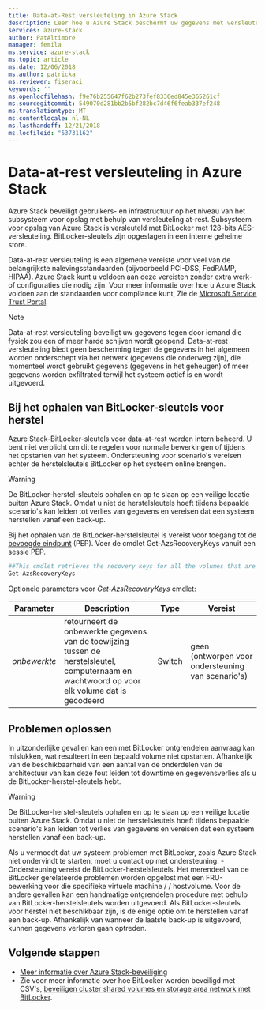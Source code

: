 ```yaml
---
title: Data-at-Rest versleuteling in Azure Stack
description: Leer hoe u Azure Stack beschermt uw gegevens met versleuteling-at-rest
services: azure-stack
author: PatAltimore
manager: femila
ms.service: azure-stack
ms.topic: article
ms.date: 12/06/2018
ms.author: patricka
ms.reviewer: fiseraci
keywords: ''
ms.openlocfilehash: f9e76b255647f62b273fef8336ed845e365261cf
ms.sourcegitcommit: 549070d281bb2b5bf282bc7d46f6feab337ef248
ms.translationtype: MT
ms.contentlocale: nl-NL
ms.lasthandoff: 12/21/2018
ms.locfileid: "53731162"
---
```

# <a name="data-at-rest-encryption-in-azure-stack"></a>Data-at-rest versleuteling in Azure Stack

Azure Stack beveiligt gebruikers- en infrastructuur op het niveau van het subsysteem voor opslag met behulp van versleuteling at-rest. Subsysteem voor opslag van Azure Stack is versleuteld met BitLocker met 128-bits AES-versleuteling. BitLocker-sleutels zijn opgeslagen in een interne geheime store.

Data-at-rest versleuteling is een algemene vereiste voor veel van de belangrijkste nalevingsstandaarden (bijvoorbeeld PCI-DSS, FedRAMP, HIPAA). Azure Stack kunt u voldoen aan deze vereisten zonder extra werk-of configuraties die nodig zijn. Voor meer informatie over hoe u Azure Stack voldoen aan de standaarden voor compliance kunt, Zie de [Microsoft Service Trust Portal](https://aka.ms/AzureStackCompliance).

> [!NOTE]
> Data-at-rest versleuteling beveiligt uw gegevens tegen door iemand die fysiek zou een of meer harde schijven wordt geopend. Data-at-rest versleuteling biedt geen bescherming tegen de gegevens in het algemeen worden onderschept via het netwerk (gegevens die onderweg zijn), die momenteel wordt gebruikt gegevens (gegevens in het geheugen) of meer gegevens worden exfiltrated terwijl het systeem actief is en wordt uitgevoerd.

## <a name="retrieving-bitlocker-recovery-keys"></a>Bij het ophalen van BitLocker-sleutels voor herstel

Azure Stack-BitLocker-sleutels voor data-at-rest worden intern beheerd. U bent niet verplicht om dit te regelen voor normale bewerkingen of tijdens het opstarten van het systeem. Ondersteuning voor scenario's vereisen echter de herstelsleutels BitLocker op het systeem online brengen.  

> [!WARNING]
> De BitLocker-herstel-sleutels ophalen en op te slaan op een veilige locatie buiten Azure Stack. Omdat u niet de herstelsleutels hoeft tijdens bepaalde scenario's kan leiden tot verlies van gegevens en vereisen dat een systeem herstellen vanaf een back-up.

Bij het ophalen van de BitLocker-herstelsleutel is vereist voor toegang tot de [bevoegde eindpunt](azure-stack-privileged-endpoint.md) (PEP). Voer de cmdlet Get-AzsRecoveryKeys vanuit een sessie PEP.

```powershell
##This cmdlet retrieves the recovery keys for all the volumes that are encrypted with BitLocker.
Get-AzsRecoveryKeys
```

Optionele parameters voor *Get-AzsRecoveryKeys* cmdlet:

| Parameter | Description | Type | Vereist |
|---------|---------|---------|---------|
|*onbewerkte* | retourneert de onbewerkte gegevens van de toewijzing tussen de herstelsleutel, computernaam en wachtwoord op voor elk volume dat is gecodeerd  | Switch | geen (ontworpen voor ondersteuning van scenario's)|


## <a name="troubleshoot-issues"></a>Problemen oplossen

In uitzonderlijke gevallen kan een met BitLocker ontgrendelen aanvraag kan mislukken, wat resulteert in een bepaald volume niet opstarten. Afhankelijk van de beschikbaarheid van een aantal van de onderdelen van de architectuur van kan deze fout leiden tot downtime en gegevensverlies als u de BitLocker-herstel-sleutels hebt.

> [!WARNING]
> De BitLocker-herstel-sleutels ophalen en op te slaan op een veilige locatie buiten Azure Stack. Omdat u niet de herstelsleutels hoeft tijdens bepaalde scenario's kan leiden tot verlies van gegevens en vereisen dat een systeem herstellen vanaf een back-up.

Als u vermoedt dat uw systeem problemen met BitLocker, zoals Azure Stack niet ondervindt te starten, moet u contact op met ondersteuning. -Ondersteuning vereist de BitLocker-herstelsleutels. Het merendeel van de BitLocker gerelateerde problemen worden opgelost met een FRU-bewerking voor die specifieke virtuele machine / / hostvolume. Voor de andere gevallen kan een handmatige ontgrendelen procedure met behulp van BitLocker-herstelsleutels worden uitgevoerd. Als BitLocker-sleutels voor herstel niet beschikbaar zijn, is de enige optie om te herstellen vanaf een back-up. Afhankelijk van wanneer de laatste back-up is uitgevoerd, kunnen gegevens verloren gaan optreden.

## <a name="next-steps"></a>Volgende stappen

- [Meer informatie over Azure Stack-beveiliging](azure-stack-security-foundations.md)
- Zie voor meer informatie over hoe BitLocker worden beveiligd met CSV's, [beveiligen cluster shared volumes en storage area network met BitLocker](https://docs.microsoft.com/windows/security/information-protection/bitlocker/protecting-cluster-shared-volumes-and-storage-area-networks-with-bitlocker).